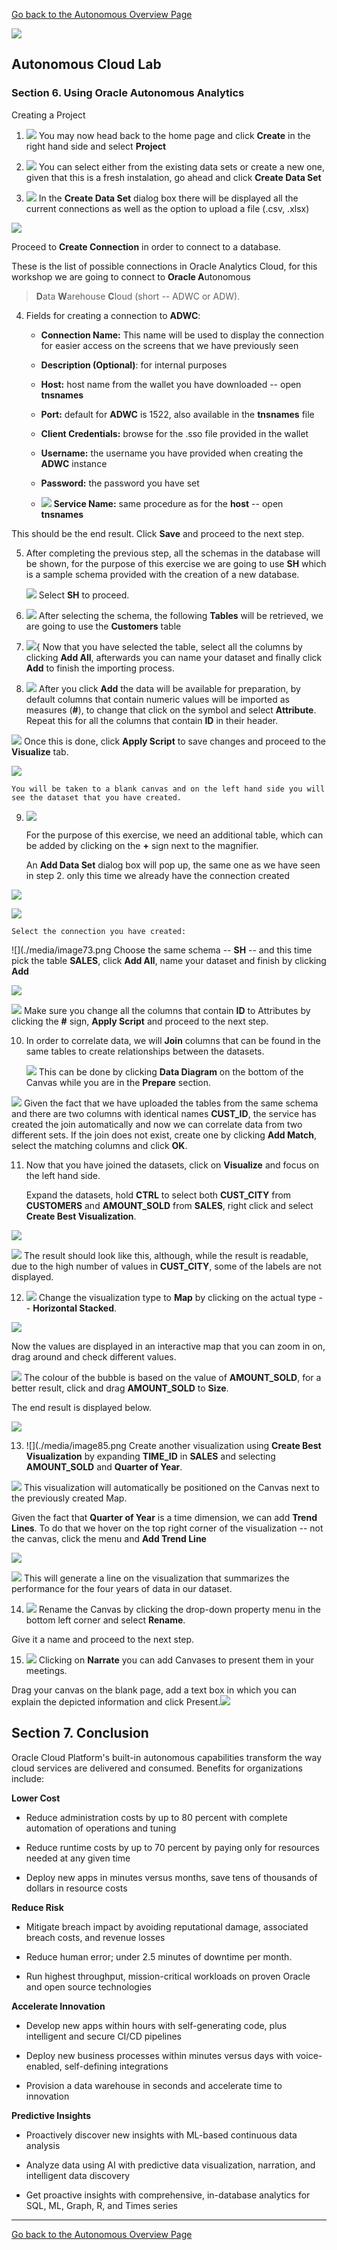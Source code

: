 [Go back to the Autonomous Overview Page](readme.md)

![](../common/images/customer.logo2.png)
## Autonomous Cloud Lab ##
### Section 6. Using Oracle Autonomous Analytics ###


Creating a Project

1.  ![](./media/image59.png)
    You may now head back to the home page
    and click **Create** in the right hand side and select **Project**

2.  ![](./media/image60.png)
    You can select either from the
    existing data sets or create a new one, given that this is a fresh
    instalation, go ahead and click **Create Data Set**

3.  ![](./media/image61.png)
    In the **Create Data Set** dialog box there will be displayed all the
    current connections as well as the option to upload a file (.csv,
    .xlsx)

 ![](./media/image62.png)

Proceed to **Create Connection** in order to connect to a database.

 These is the list of possible connections in Oracle Analytics Cloud,
 for this workshop we are going to connect to **Oracle A**utonomous
> **D**ata **W**arehouse **C**loud (short -- ADWC or ADW).

4.  Fields for creating a connection to **ADWC**:

    -   **Connection Name:** This name will be used to display the
        connection for easier access on the screens that we have
        previously seen

    -   **Description (Optional)**: for internal purposes

    -   **Host:** host name from the wallet you have downloaded -- open
        **tnsnames**

    -   **Port:** default for **ADWC** is 1522, also available in the
        **tnsnames** file

    -   **Client Credentials:** browse for the .sso file provided in the
        wallet

    -   **Username:** the username you have provided when creating the
        **ADWC** instance

    -   **Password:** the password you have set

    -   ![](./media/image63.png)
        **Service Name:** same procedure as
        for the **host** -- open **tnsnames**

This should be the end result. Click **Save** and proceed to the next
step.

5.  After completing the previous step, all the schemas in the database
    will be shown, for the purpose of this exercise we are going to use
    **SH** which is a sample schema provided with the creation of a new
    database.

    ![](./media/image64.png)
    Select **SH** to proceed.

6.  ![](./media/image65.png)
    After selecting the schema, the
    following **Tables** will be retrieved, we are going to use the
    **Customers** table

7.  ![](./media/image66.png){
    Now that you have selected the table,
    select all the columns by clicking **Add All**, afterwards you can
    name your dataset and finally click **Add** to finish the importing
    process.

8.  ![](./media/image67.png)
    After you click **Add** the data will be available
    for preparation, by default columns that contain numeric values will
    be imported as measures (**\#**), to change that click on the symbol
    and select **Attribute**. Repeat this for all the columns that
    contain **ID** in their header.

![](./media/image68.png)
    Once this is done, click **Apply Script** to save changes and proceed to the **Visualize** tab.

![](./media/image69.png)

    You will be taken to a blank canvas and on the left hand side you will see the dataset that you have created.

9.  ![](./media/image70.png)

    For the purpose of this exercise, we need an
    additional table, which can be added by clicking on the **+** sign
    next to the magnifier.

    An **Add Data Set** dialog box will pop up, the same one as we have seen in step 2. only this time we already have the connection created

![](./media/image71.png)

![](./media/image72.png)

    Select the connection you have created:

![](./media/image73.png
    Choose the same schema -- **SH** -- and
   this time pick the table **SALES**, click **Add All**, name your
   dataset and finish by clicking **Add**

 ![](./media/image74.png)

 ![](./media/image75.png)
    Make sure you change all the columns
   that contain **ID** to Attributes by clicking the **\#** sign, **Apply Script** and proceed to the next step.

10. In order to correlate data, we will **Join** columns that can be
    found in the same tables to create relationships between the
    datasets.

    ![](./media/image76.png)
    This can be done by clicking **Data
    Diagram** on the bottom of the Canvas while you are in the
    **Prepare** section.

 ![](./media/image77.png)
   Given the fact that we have uploaded the
   tables from the same schema and there are two columns with identical
   names **CUST\_ID**, the service has created the join automatically and
   now we can correlate data from two different sets. If the join does
   not exist, create one by clicking **Add Match**, select the matching
   columns and click **OK**.

11. Now that you have joined the datasets, click on **Visualize** and
    focus on the left hand side.

    Expand the datasets, hold **CTRL** to select both **CUST\_CITY** from
 **CUSTOMERS** and **AMOUNT\_SOLD** from **SALES**, right click and
 select **Create Best Visualization**.

 ![](./media/image78.png)

 ![](./media/image80.png)
    The result should look like this,
   although, while the result is readable, due to the high number of
   values in **CUST\_CITY**, some of the labels are not displayed.

12. ![](./media/image81.png)
    Change the visualization type to
    **Map** by clicking on the actual type -- **Horizontal Stacked**.

 ![](./media/image82.png)

 Now the values are displayed in an interactive map that you can zoom
 in on, drag around and check different values.

 ![](./media/image83.png)
    The colour of the bubble is based on the value of
 **AMOUNT\_SOLD**, for a better result, click and drag **AMOUNT\_SOLD**
 to **Size**.

 The end result is displayed below.

 ![](./media/image84.png)

13. ![](./media/image85.png
    Create another visualization using
    **Create Best Visualization** by expanding **TIME\_ID** in **SALES**
    and selecting **AMOUNT\_SOLD** and **Quarter of Year**.

 ![](./media/image86.png)
    This visualization will automatically be
   positioned on the Canvas next to the previously created Map.

 Given the fact that **Quarter of Year** is a time dimension, we can
 add **Trend Lines**. To do that we hover on the top right corner of
 the visualization -- not the canvas, click the menu and **Add Trend Line**

 ![](./media/image87.png)

 ![](./media/image88.png)
    This will generate a line on the
   visualization that summarizes the performance for the four years of
   data in our dataset.

14. ![](./media/image89.png)
    Rename the Canvas by clicking the
    drop-down property menu in the bottom left corner and select
    **Rename**.

 Give it a name and proceed to the next step.

15. ![](./media/image90.png)
    Clicking on **Narrate** you can add
    Canvases to present them in your meetings.

 Drag your canvas on the blank page, add a text box in which you can
 explain the depicted information and click
 Present.![](./media/image91.png)

**Section 7. Conclusion**
-----

Oracle Cloud Platform's built-in autonomous capabilities transform the
way cloud services are delivered and consumed. Benefits for
organizations include:

**Lower Cost**

-   Reduce administration costs by up to 80 percent with complete
    automation of operations and tuning

-   Reduce runtime costs by up to 70 percent by paying only for
    resources needed at any given time

-   Deploy new apps in minutes versus months, save tens of thousands of
    dollars in resource costs

**Reduce Risk**

-   Mitigate breach impact by avoiding reputational damage, associated
    breach costs, and revenue losses

-   Reduce human error; under 2.5 minutes of downtime per month.

-   Run highest throughput, mission-critical workloads on proven Oracle
    and open source technologies

**Accelerate Innovation**

-   Develop new apps within hours with self-generating code, plus
    intelligent and secure CI/CD pipelines

-   Deploy new business processes within minutes versus days with
    voice-enabled, self-defining integrations

-   Provision a data warehouse in seconds and accelerate time to
    innovation

**Predictive Insights**

-   Proactively discover new insights with ML-based continuous data
    analysis

-   Analyze data using AI with predictive data visualization, narration,
    and intelligent data discovery

-   Get proactive insights with comprehensive, in-database analytics for
    SQL, ML, Graph, R, and Times series


---

[Go back to the Autonomous Overview Page](readme.md)
